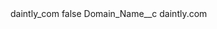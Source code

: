 <?xml version="1.0" encoding="UTF-8"?>
<CustomMetadata xmlns="http://soap.sforce.com/2006/04/metadata" xmlns:xsi="http://www.w3.org/2001/XMLSchema-instance" xmlns:xsd="http://www.w3.org/2001/XMLSchema">
    <label>daintly_com</label>
    <protected>false</protected>
    <values>
        <field>Domain_Name__c</field>
        <value xsi:type="xsd:string">daintly.com</value>
    </values>
</CustomMetadata>
